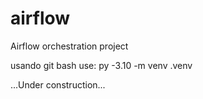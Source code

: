 # airflow
Airflow orchestration project


usando git bash use:
py -3.10 -m venv .venv

...Under construction...
